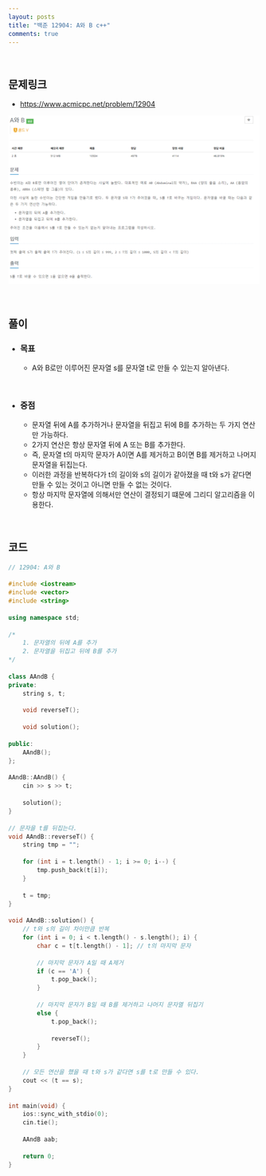 ```yaml
---
layout: posts
title: "백준 12904: A와 B c++"
comments: true
---
```


<br>

## **문제링크**

* <https://www.acmicpc.net/problem/12904>   

![](https://github.com/ljh37694/ljh37694.github.io/blob/main/_captures/Baekjoon12904.PNG?raw=true)

<br>

## **풀이**
* ### **목표**
  * A와 B로만 이루어진 문자열 s를 문자열 t로 만들 수 있는지 알아낸다.

<br>

* ### **중점**
  * 문자열 뒤에 A를 추가하거나 문자열을 뒤집고 뒤에 B를 추가하는 두 가지 연산만 가능하다.
  * 2가지 연산은 항상 문자열 뒤에 A 또는 B를 추가한다.
  * 즉, 문자열 t의 마지막 문자가 A이면 A를 제거하고 B이면 B를 제거하고 나머지 문자열을 뒤집는다.
  * 이러한 과정을 반복하다가 t의 길이와 s의 길이가 같아졌을 때 t와 s가 같다면 만들 수 있는 것이고 아니면 만들 수 없는 것이다.
  * 항상 마지막 문자열에 의해서만 연산이 결정되기 떄문에 그리디 알고리즘을 이용한다.

<br>

## **코드**
``` c++
// 12904: A와 B

#include <iostream>
#include <vector>
#include <string>

using namespace std;

/*
	1. 문자열의 뒤에 A를 추가
	2. 문자열을 뒤집고 뒤에 B를 추가
*/

class AAndB {
private:
	string s, t;

	void reverseT();

	void solution();

public:
	AAndB();
};

AAndB::AAndB() {
	cin >> s >> t;

	solution();
}

// 문자을 t를 뒤집는다.
void AAndB::reverseT() {
	string tmp = "";

	for (int i = t.length() - 1; i >= 0; i--) {
		tmp.push_back(t[i]);
	}

	t = tmp;
}

void AAndB::solution() {
	// t와 s의 길이 차이만큼 반복
	for (int i = 0; i < t.length() - s.length(); i) {
		char c = t[t.length() - 1]; // t의 마지막 문자

		// 마지막 문자가 A일 때 A제거
		if (c == 'A') {
			t.pop_back();
		}

		// 마지막 문자가 B일 때 B를 제거하고 나머지 문자열 뒤집기
		else {
			t.pop_back();

			reverseT();
		}
	}

	// 모든 연산을 했을 때 t와 s가 같다면 s를 t로 만들 수 있다.
	cout << (t == s);
}

int main(void) {
	ios::sync_with_stdio(0);
	cin.tie();

	AAndB aab;

	return 0;
}
```